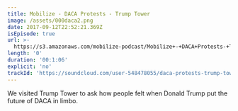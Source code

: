 ```yaml
---
title: Mobilize - DACA Protests - Trump Tower
image: /assets/000daca2.png
date: 2017-09-12T22:52:21.369Z
isEpisode: true
url: >-
  https://s3.amazonaws.com/mobilize-podcast/Mobilize+-+DACA+Protests-+Trump+Tower.mp3
length: '0'
duration: '00:1:06'
explicit: 'no'
trackId: 'https://soundcloud.com/user-548478055/daca-protests-trump-tower'
---
```

We visited Trump Tower to ask how people felt when Donald Trump put the future of DACA in limbo.



